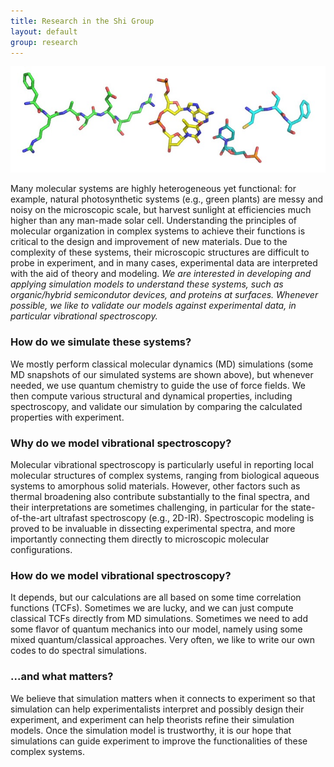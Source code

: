 ```yaml
---
title: Research in the Shi Group
layout: default
group: research
---
```


<img class="img-responsive center-block" src="/static/img/fraseratucsf.jpg">

<!-- <img class="img-responsive center-block" src="/static/img/fraseratucsf.jpg" alt="Fraser at UCSF, in molecular form"> -->

Many molecular systems are highly heterogeneous yet functional: for example, natural photosynthetic systems (e.g., green plants) are messy and noisy on the microscopic scale, but harvest sunlight at efficiencies much higher than any man-made solar cell. Understanding the principles of molecular organization in complex systems to achieve their functions is critical to the design and improvement of new materials. Due to the complexity of these systems, their microscopic structures are difficult to probe in experiment, and in many cases, experimental data are interpreted with the aid of theory and modeling. *We are interested in developing and applying simulation models to understand these systems, such as organic/hybrid semicondutor devices, and proteins at surfaces. Whenever possible, we like to validate our models against experimental data, in particular vibrational spectroscopy.*

### How do we simulate these systems?

We mostly perform classical molecular dynamics (MD) simulations (some MD snapshots of our simulated systems are shown above), but whenever needed, we use quantum chemistry to guide the use of force fields. We then compute various structural and dynamical properties, including spectroscopy, and validate our simulation by comparing the calculated properties with experiment.   

### Why do we model vibrational spectroscopy?

Molecular vibrational spectroscopy is particularly useful in reporting local molecular structures of complex systems, ranging from biological aqueous systems to amorphous solid materials. However, other factors such as thermal broadening also contribute substantially to the final spectra, and their interpretations are sometimes challenging, in particular for the state-of-the-art ultrafast spectroscopy (e.g., 2D-IR). Spectroscopic modeling is proved to be invaluable in dissecting experimental spectra, and more importantly connecting them directly to microscopic molecular configurations. 

### How do we model vibrational spectroscopy?

It depends, but our calculations are all based on some time correlation functions (TCFs). Sometimes we are lucky, and we can just compute classical TCFs directly from MD simulations. Sometimes we need to add some flavor of quantum mechanics into our model, namely using some mixed quantum/classical approaches. Very often, we like to write our own codes to do spectral simulations. 

### ...and what matters?

We believe that simulation matters when it connects to experiment so that simulation can help experimentalists interpret and possibly design their experiment, and experiment can help theorists refine their simulation models. Once the simulation model is trustworthy, it is our hope that simulations can guide experiment to improve the functionalities of these complex systems. 
